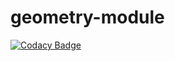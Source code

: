 # geometry-module

[![Codacy Badge](https://api.codacy.com/project/badge/Grade/cdfe95b451304a37a85297f58c116baf)](https://app.codacy.com/gh/Chmele/geometry-module?utm_source=github.com&utm_medium=referral&utm_content=Chmele/geometry-module&utm_campaign=Badge_Grade_Settings)